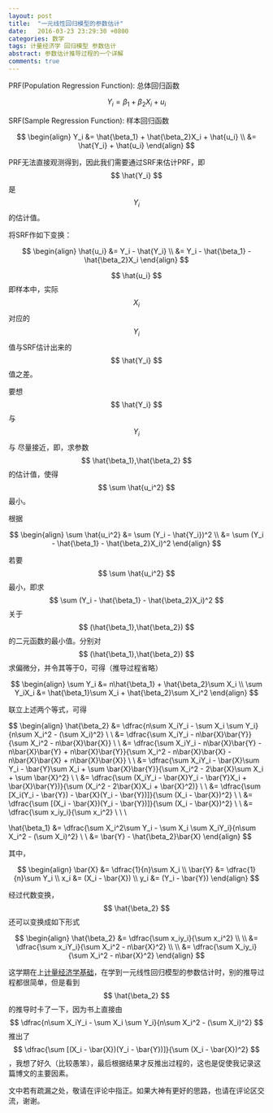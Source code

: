 ```yaml
---
layout: post
title:  "一元线性回归模型的参数估计"
date:   2016-03-23 23:29:30 +0800
categories: 数学
tags: 计量经济学 回归模型 参数估计
abstract: 参数估计推导过程的一个详解
comments: true
---
```


PRF(Population Regression Function): 总体回归函数

$$ Y_i = \beta_1 + \beta_2X_i + u_i $$

SRF(Sample Regression Function): 样本回归函数

$$
\begin{align}
Y_i &= \hat{\beta_1} + \hat{\beta_2}X_i + \hat{u_i} \\
	&= \hat{Y_i} + \hat{u_i}
\end{align}
$$

PRF无法直接观测得到，因此我们需要通过SRF来估计PRF，即 $$ \hat{Y_i} $$ 是 $$ Y_i $$ 的估计值。

将SRF作如下变换：

$$
\begin{align}
\hat{u_i} &= Y_i - \hat{Y_i} \\
		  &= Y_i - \hat{\beta_1} - \hat{\beta_2}X_i
\end{align}
$$

$$ \hat{u_i} $$ 即样本中，实际 $$ X_i $$ 对应的 $$ Y_i $$ 值与SRF估计出来的 $$ \hat{Y_i} $$ 值之差。

要想 $$ \hat{Y_i} $$ 与  $$ Y_i $$ 与 尽量接近，即，求参数 $$ \hat{\beta_1},\hat{\beta_2} $$ 的估计值，使得 $$ \sum \hat{u_i^2} $$ 最小。

根据

$$
\begin{align}
\sum \hat{u_i^2} &= \sum (Y_i - \hat{Y_i})^2 \\
                 &= \sum (Y_i - \hat{\beta_1} - \hat{\beta_2}X_i)^2
\end{align}
$$

若要 $$ \sum \hat{u_i^2} $$ 最小，即求 $$ \sum (Y_i - \hat{\beta_1} - \hat{\beta_2}X_i)^2 $$ 关于 $$ (\hat{\beta_1},\hat{\beta_2}) $$ 的二元函数的最小值。分别对 $$ (\hat{\beta_1},\hat{\beta_2}) $$ 求偏微分，并令其等于0，可得（推导过程省略）

$$
\begin{align}
\sum Y_i &= n\hat{\beta_1} + \hat{\beta_2}\sum X_i \\
\sum Y_iX_i &= \hat{\beta_1}\sum X_i + \hat{\beta_2}\sum X_i^2
\end{align}
$$

联立上述两个等式，可得

$$
\begin{align}
\hat{\beta_2} &= \dfrac{n\sum X_iY_i - \sum X_i \sum Y_i}{n\sum X_i^2 - (\sum X_i)^2} \\ \\
              &= \dfrac{\sum X_iY_i - n\bar{X}\bar{Y}}{\sum X_i^2 - n\bar{X}\bar{X}} \\ \\
              &= \dfrac{\sum X_iY_i - n\bar{X}\bar{Y} - n\bar{X}\bar{Y} + n\bar{X}\bar{Y}}{\sum X_i^2 - n\bar{X}\bar{X} - n\bar{X}\bar{X} + n\bar{X}\bar{X}} \\ \\
              &= \dfrac{\sum X_iY_i - \bar{X}\sum Y_i - \bar{Y}\sum X_i + \sum \bar{X}\bar{Y}}{\sum X_i^2 - 2\bar{X}\sum X_i + \sum \bar{X}^2} \\ \\
              &= \dfrac{\sum (X_iY_i - \bar{X}Y_i - \bar{Y}X_i + \bar{X}\bar{Y})}{\sum (X_i^2 - 2\bar{X}X_i + \bar{X}^2)} \\ \\
              &= \dfrac{\sum [X_i(Y_i - \bar{Y}) - \bar{X}(Y_i - \bar{Y})]}{\sum (X_i - \bar{X})^2} \\ \\
              &= \dfrac{\sum [(X_i - \bar{X})(Y_i - \bar{Y})]}{\sum (X_i - \bar{X})^2} \\ \\
              &= \dfrac{\sum x_iy_i}{\sum x_i^2} \\ \\
              \\

\hat{\beta_1} &= \dfrac{\sum X_i^2\sum Y_i - \sum X_i \sum X_iY_i}{n\sum X_i^2 - (\sum X_i)^2} \\ \\
              &= \bar{Y} - \hat{\beta_2}\bar{X}
\end{align}
$$

其中，

$$
\begin{align}
\bar{X} &= \dfrac{1}{n}\sum X_i \\
\bar{Y} &= \dfrac{1}{n}\sum Y_i \\
x_i &= (X_i - \bar{X}) \\
y_i &= (Y_i - \bar{Y})
\end{align}
$$

经过代数变换，$$ \hat{\beta_2} $$ 还可以变换成如下形式

$$
\begin{align}
\hat{\beta_2} &= \dfrac{\sum x_iy_i}{\sum x_i^2} \\ \\
              &= \dfrac{\sum x_iY_i}{\sum X_i^2 - n\bar{X}^2} \\ \\
              &= \dfrac{\sum X_iy_i}{\sum X_i^2 - n\bar{X}^2}
\end{align}
$$

这学期在上[计量经济学基础](https://book.douban.com/subject/5258945/)，在学到一元线性回归模型的参数估计时，别的推导过程都很简单，但是看到 $$ \hat{\beta_2} $$ 的推导时卡了一下，因为书上直接由 $$ \dfrac{n\sum X_iY_i - \sum X_i \sum Y_i}{n\sum X_i^2 - (\sum X_i)^2} $$ 推出了 $$ \dfrac{\sum [(X_i - \bar{X})(Y_i - \bar{Y})]}{\sum (X_i - \bar{X})^2} $$，我想了好久（比较愚笨），最后根据结果才反推出过程的，这也是促使我记录这篇博文的主要因素。

文中若有疏漏之处，敬请在评论中指正。如果大神有更好的思路，也请在评论区交流，谢谢。